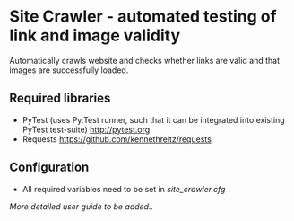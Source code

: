 Site Crawler - automated testing of link and image validity
===========================================================

Automatically crawls website and checks whether links are valid and that images are successfully loaded.

## Required libraries ##

* PyTest (uses Py.Test runner, such that it can be integrated into existing PyTest test-suite) http://pytest.org
* Requests https://github.com/kennethreitz/requests

## Configuration ##

* All required variables need to be set in *site_crawler.cfg*


*More detailed user guide to be added..*